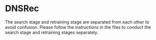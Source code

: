 # DNSRec
The search stage and retraining stage are separated from each other to avoid confusion.
Please follow the instructions in the files to conduct the search stage and retraining stages separately.
